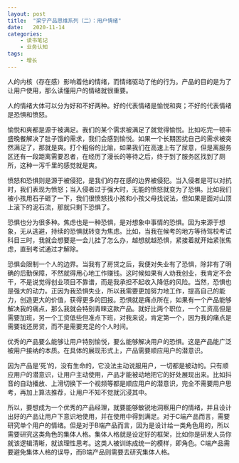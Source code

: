 ```yaml
---
layout: post
title:  "梁宁产品思维系列（二）：用户情绪"
date:   2020-11-14
categories:
    - 读书笔记
    - 业务认知
tags:
    - 增长
---
```


人的内核（存在感）影响着他的情绪，而情绪驱动了他的行为。产品的目的是为了让用户使用，那么读懂用户的情绪就很重要。  

人的情绪大体可以分为好和不好两种。好的代表情绪是愉悦和爽；不好的代表情绪是恐惧和愤怒。   

愉悦和爽都是源于被满足。我们的某个需求被满足了就觉得愉悦。比如吃完一顿丰盛晚餐解决了肚子饿的需求，我们会感到愉悦。如果一个长期困扰自己的需求被突然满足了，那就是爽。打个粗俗的比喻，如果我们在高速上有了尿意，但是离服务区还有一段距离需要忍者，在经历了漫长的等待之后，终于到了服务区找到了厕所，这种一泻千里的感觉就是爽。  

愤怒和恐惧则是源于被侵犯，是我们的存在感的边界被侵犯。当入侵者是可以对抗时，我们表现为愤怒；当入侵者过于强大时，无能的愤怒就变为了恐惧。比如我们被小孩用石子砸了一下，我们很愤怒找小孩和小孩父母找说法，但如果是面对山顶上滚下的泥石流，那就只剩下恐惧了。  

恐惧也分为很多种。焦虑也是一种恐惧，是对想象中事情的恐惧。因为来源于想象，无从逃避，持续的恐惧就转变为焦虑。比如，当我在候考的地方等待驾校考试科目三时，我就会想要是一会儿挂了怎么办，越想就越恐惧，紧接着就开始紧张焦虑，直到考试通过才解除。  

恐惧会限制一个人的边界。当我有了房贷之后，我便对失业有了恐惧，除非有了明确的后勤保障，不然就得用心地工作赚钱。这时候如果有人劝我创业，我肯定不会干，不是说觉得创业项目不靠谱，而是我承担不起收入降低的风险。当然，恐惧也是强大的动力。正因为我恐惧失业，所以我需要更加努力地工作，提高自己的能力，创造更大的价值，获得更多的回报。恐惧就是痛点所在，如果有一个产品能够解决我的痛点，那么我就会特别青睐这款产品。就好比两个职位，一个工资高但是需要加班，另一个工资低些但准点下班，对我来说，肯定第一个，因为我的痛点是需要钱还房贷，而不是需要充足的个人时间。  

优秀的产品要么能够让用户特别愉悦，要么能够解决用户的恐惧。这是产品能广泛被用户接纳的本质。在具体的展现形式上，产品需要顺应用户的潜意识。  

因为产品是‘死’的，没有生命的，它没法主动说服用户，一切都是被动的。只有顺应用户的潜意识，让用户主动使用，产品才能被动地把它的好处展现出来。比如抖音的自动播放、上滑切换下一个视频等都是顺应用户的潜意识，完全不需要用户思考，再加上算法推荐，让用户不知不觉就沉浸其中。    

所以，要想成为一个优秀的产品经理，就要能够敏锐地洞察用户的情绪，并且设计出好的产品让用户下意识地使用，并在使用中得到满足。对于C端产品而言，需要研究单个用户的情绪。但是对于B端产品而言，因为是设计给一类角色用的，所以需要研究这类角色的集体人格。集体人格就是设定好的框架，比如你是研发人员你就该逻辑清晰，就该理性思考。这类人被训练成统一的模样，即角色。C端产品需要避免集体人格的误导，而B端产品则需要去研究集体人格。



